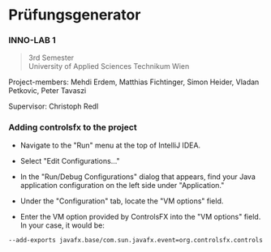 # Prüfungsgenerator
### INNO-LAB 1


>3rd Semester \
>University of Applied Sciences Technikum Wien

Project-members: Mehdi Erdem, Matthias Fichtinger, Simon Heider, Vladan Petkovic, Peter Tavaszi

Supervisor: Christoph Redl

### Adding controlsfx to the project

- Navigate to the "Run" menu at the top of IntelliJ IDEA.

- Select "Edit Configurations..."

- In the "Run/Debug Configurations" dialog that appears, find your Java application configuration on the left side under "Application."

- Under the "Configuration" tab, locate the "VM options" field.

- Enter the VM option provided by ControlsFX into the "VM options" field. In your case, it would be:
```
--add-exports javafx.base/com.sun.javafx.event=org.controlsfx.controls
```